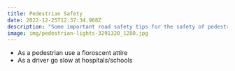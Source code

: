 ```yaml
---
title: Pedestrian Safety
date: 2022-12-25T12:37:34.968Z
description: "Some important road safety tips for the safety of pedestrian. "
image: img/pedestrian-lights-3291320_1280.jpg
---
```

* A﻿s a pedestrian use a floroscent attire
* As a driver go slow at hospitals/schools
